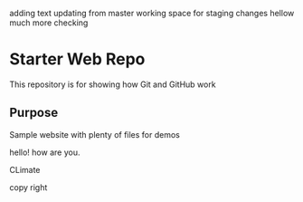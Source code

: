 adding text
updating from master
working space
for staging
changes
hellow much more
checking
# Starter Web Repo

This repository is for showing how Git and GitHub work

## Purpose

Sample website with plenty of files for demos

hello! how are you.

CLimate

copy right
